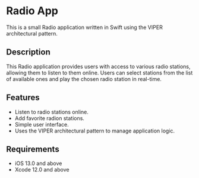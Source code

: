 # Radio App

This is a small Radio application written in Swift using the VIPER architectural pattern.

## Description

This Radio application provides users with access to various radio stations, allowing them to listen to them online. Users can select stations from the list of available ones and play the chosen radio station in real-time.

## Features

- Listen to radio stations online.
- Add favorite radion stations.
- Simple user interface.
- Uses the VIPER architectural pattern to manage application logic.

## Requirements

- iOS 13.0 and above
- Xcode 12.0 and above
